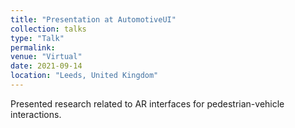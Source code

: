 ```yaml
---
title: "Presentation at AutomotiveUI"
collection: talks
type: "Talk"
permalink: 
venue: "Virtual"
date: 2021-09-14
location: "Leeds, United Kingdom"
---
```


Presented research related to AR interfaces for pedestrian-vehicle interactions. 
